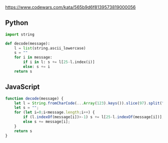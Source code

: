 https://www.codewars.com/kata/565b9d6f8139573819000056

## Python
```python
import string

def decode(message):
    l = list(string.ascii_lowercase)
    s = ""
    for i in message:
        if i in l: s += l[25-l.index(i)]
        else: s += i
    return s
```

## JavaScript
```js
function decode(message) {
    let l = String.fromCharCode(...Array(123).keys()).slice(97).split("");
    let s = "";
    for (let i=0;i<message.length;i++) {
        if (l.indexOf(message[i])>-1) s += l[25-l.indexOf(message[i])];
        else s += message[i];
    }
    return s
}
```